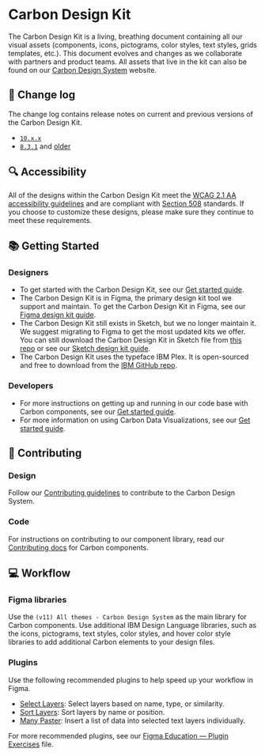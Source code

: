 # Carbon Design Kit

The Carbon Design Kit is a living, breathing document containing all our visual assets (components, icons, pictograms, color styles, text styles, grids templates, etc.). This document evolves and changes as we collaborate with partners and product teams. All assets that live in the kit can also be found on our [Carbon Design System](http://carbondesignsystem.com/) website.

## 📝 Change log
The change log contains release notes on current and previous versions of the Carbon Design Kit. 
* [`10.x.x`](https://github.com/carbon-design-system/carbon-design-kit/releases/tag/v10.20.0)
* [`8.3.1`](https://github.ibm.com/carbon/design-kit/releases) and [older](https://github.ibm.com/Bluemix/design-kit/releases/tag/1.0.4)

## :mag: Accessibility
All of the designs within the Carbon Design Kit meet the [WCAG 2.1 AA accessibility guidelines](https://www.w3.org/TR/WCAG21/) and are compliant with [Section 508](https://www.section508.gov) standards. If you choose to customize these designs, please make sure they continue to meet these requirements.

## 📚 Getting Started

### Designers

* To get started with the Carbon Design Kit, see our [Get started guide](https://carbondesignsystem.com/designing/get-started/).
* The Carbon Design Kit is in Figma, the primary design kit tool we support and maintain. To get the Carbon Design Kit in Figma, see our [Figma design kit guide](https://carbondesignsystem.com/designing/kits/figma/).
* The Carbon Design Kit still exists in Sketch, but we no longer maintain it. We suggest migrating to Figma to get the most updated kits we offer. You can still download the Carbon Design Kit in Sketch file from [this repo](https://github.com/carbon-design-system/carbon-design-kit/tree/master/Carbon%20Design%20Kit%20-%20v11.0.0) or see our [Sketch design kit guide](https://carbondesignsystem.com/designing/kits/sketch/).
* The Carbon Design Kit uses the typeface IBM Plex. It is open-sourced and free to download from the [IBM GitHub repo](https://github.com/IBM/plex).

### Developers
* For more instructions on getting up and running in our code base with Carbon components, see our [Get started guide](https://carbondesignsystem.com/developing/react-tutorial/overview/).
* For more information on using Carbon Data Visualizations, see our [Get started guide](https://carbondesignsystem.com/data-visualization/getting-started/).

## 🌟 Contributing

### Design
Follow our [Contributing guidelines](https://github.com/carbon-design-system/carbon-design-kit/blob/master/CONTRIBUTING.md) to contribute to the Carbon Design System.

### Code
For instructions on contributing to our component library, read our [Contributing docs](https://github.com/carbon-design-system/carbon/blob/main/.github/CONTRIBUTING.md) for Carbon components. 

## 💻 Workflow

### Figma libraries
Use the `(v11) All themes - Carbon Design System` as the main library for Carbon components. Use additional IBM Design Language libraries, such as the icons, pictograms, text styles, color styles, and hover color style libraries to add additional Carbon elements to your design files. 

### Plugins
Use the following recommended plugins to help speed up your workflow in Figma. 
- [Select Layers](https://www.figma.com/community/plugin/799648692768237063/select-layers): Select layers based on name, type, or similarity.
- [Sort Layers](https://www.figma.com/community/plugin/767379414704079825/sort-layers): Sort layers by name or position.
- [Many Paster](https://www.figma.com/community/plugin/831936445397604629/many-paster): Insert a list of data into selected text layers individually.

For more recommended plugins, see our [Figma Education — Plugin Exercises](https://www.figma.com/design/gFHh67rjQFZlDMdNoqM1Ed/Plugin-Exercises?node-id=0-1&t=UgGRUirKj910RETz-0) file.
